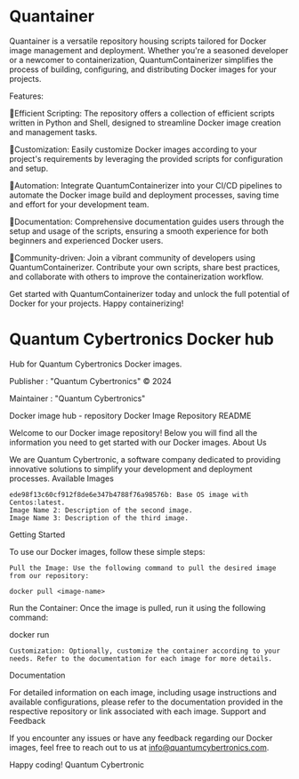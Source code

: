 # Quantainer
Quantainer is a versatile repository housing scripts tailored for Docker image management and deployment. Whether you're a seasoned developer or a newcomer to containerization, QuantumContainerizer simplifies the process of building, configuring, and distributing Docker images for your projects.

Features:

🚢Efficient Scripting: The repository offers a collection of efficient scripts written in Python and Shell, designed to streamline Docker image creation and management tasks.

🚢Customization: Easily customize Docker images according to your project's requirements by leveraging the provided scripts for configuration and setup.

🚢Automation: Integrate QuantumContainerizer into your CI/CD pipelines to automate the Docker image build and deployment processes, saving time and effort for your development team.

🚢Documentation: Comprehensive documentation guides users through the setup and usage of the scripts, ensuring a smooth experience for both beginners and experienced Docker users.

🚢Community-driven: Join a vibrant community of developers using QuantumContainerizer. Contribute your own scripts, share best practices, and collaborate with others to improve the containerization workflow.

Get started with QuantumContainerizer today and unlock the full potential of Docker for your projects. Happy containerizing!

# Quantum Cybertronics Docker hub
Hub for Quantum Cybertronics Docker images.

Publisher : "Quantum Cybertronics" ©️ 2024

Maintainer : "Quantum Cybertronics"

Docker image hub - repository
Docker Image Repository README

Welcome to our Docker image repository! Below you will find all the information you need to get started with our Docker images.
About Us

We are Quantum Cybertronic, a software company dedicated to providing innovative solutions to simplify your development and deployment processes.
Available Images

    ede98f13c60cf912f8de6e347b4788f76a98576b: Base OS image with Centos:latest.
    Image Name 2: Description of the second image.
    Image Name 3: Description of the third image.

Getting Started

To use our Docker images, follow these simple steps:

    Pull the Image: Use the following command to pull the desired image from our repository:

    docker pull <image-name>

Run the Container: Once the image is pulled, run it using the following command:

docker run <image-name>

    Customization: Optionally, customize the container according to your needs. Refer to the documentation for each image for more details.

Documentation

For detailed information on each image, including usage instructions and available configurations, please refer to the documentation provided in the respective repository or link associated with each image.
Support and Feedback

If you encounter any issues or have any feedback regarding our Docker images, feel free to reach out to us at info@quantumcybertronics.com.

Happy coding! Quantum Cybertronic
